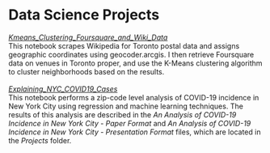 # Data Science Projects

[*Kmeans_Clustering_Foursquare_and_Wiki_Data*](https://nbviewer.jupyter.org/github/dr-ian-finn/Jupyter-Notebooks/blob/master/Kmeans_Clustering_Foursquare_and_Wiki_Data.ipynb)<br /> 
This notebook scrapes Wikipedia for Toronto postal data and assigns geographic coordinates using geocoder.arcgis. I then retrieve Foursquare data on venues in Toronto proper, and use the K-Means clustering algorithm to cluster neighborhoods based on the results.<br />
<br /> 
[*Explaining_NYC_COVID19_Cases*](https://nbviewer.jupyter.org/github/dr-ian-finn/Jupyter-Notebooks/blob/master/Explaining_NYC_COVID19_Cases.ipynb)<br />
This notebook performs a zip-code level analysis of COVID-19 incidence in New York City using regression and machine learning techniques. The results of this analysis are described in the *An Analysis of COVID-19 Incidence in New York City - Paper Format* and *An Analysis of COVID-19 Incidence in New York City - Presentation Format* files, which are located in the *Projects* folder.

